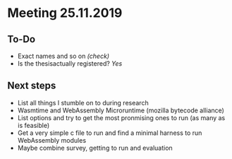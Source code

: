 # Meeting 25.11.2019
## To-Do
 - Exact names and so on _(check)_
 - Is the thesisactually registered? _Yes_

## Next steps
 - List all things I stumble on to during research
 - Wasmtime and WebAssembly Microruntime (mozilla bytecode alliance)
 - List options and try to get the most pronmising ones to run (as many as is feasible)
 - Get a very simple c file to run and find a minimal harness to run WebAssembly modules
 - Maybe combine survey, getting to run and evaluation